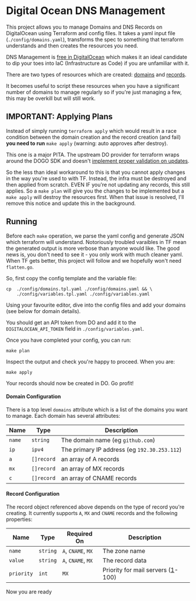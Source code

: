 # Digital Ocean DNS Management

This project allows you to manage Domains and DNS Records on DigitalOcean using Terraform and config files. It takes a yaml input file (`./config/domains.yaml`), transforms the spec to something that terraform understands and then creates the resources you need.

DNS Management is [free in DigitalOcean](https://www.digitalocean.com/docs/networking/dns/overview/) which makes it an ideal candidate to dip your toes into IaC (Infrastructure as Code) if you are unfamiliar with it.

There are two types of resources which are created: [domains](https://www.terraform.io/docs/providers/do/r/domain.html) and [records](https://www.terraform.io/docs/providers/do/r/record.html).

It becomes useful to script these resources when you have a significant number of domains to manage regularly so if you're just managing a few, this may be overkill but will still work.

## IMPORTANT: Applying Plans

Instead of simply running `terraform apply` which would result in a race condition between the domain creation and the record creation (and fail) **you need to run** `make apply` (warning: auto approves after destroy).

This one is a major PITA. The upstream DO provider for terraform wraps around the DOGO SDK and doesn't [implement proper validation on updates](https://github.com/terraform-providers/terraform-provider-digitalocean/issues/58).

So the less than ideal workaround to this is that you cannot apply changes in the way you're used to with TF. Instead, the infra must be destroyed and then applied from scratch. EVEN IF you're not updating any records, this still applies. So a `make plan` will give you the changes to be implemented but a `make apply` will destroy the resources first. When that issue is resolved, I'll remove this notice and update this in the background.

## Running

Before each `make` operation, we parse the yaml config and generate JSON which terraform will understand. Notoriously troubled varaibles in TF mean the generated output is more verbose than anyone would like. The good news is, you don't need to see it - you only work with much cleaner yaml. When TF gets better, this project will follow and we hopefully won't need `flatten.go`.

So, first copy the config template and the variable file:

```
cp  ./config/domains.tpl.yaml ./config/domains.yaml && \
    ./config/variables.tpl.yaml ./config/variables.yaml 
```

Using your favourite editor, dive into the config files and add your domains (see below for domain details).

You should get an API token from DO and add it to the `DIGITALOCEAN_API_TOKEN` field in `./config/variables.yaml`.

Once you have completed your config, you can run:

```
make plan
```

Inspect the output and check you're happy to proceed. When you are:

```
make apply
```

Your records should now be created in DO. Go profit!

#### Domain Configuration

There is a top level `domains` attribute which is a list of the domains you want to manage. Each domain has several attributes:

Name   | Type       | Description
------ | ---------- | -----------
`name` | `string`   | The domain name (eg `github.com`)
`ip`   | `ipv4`     | The primary IP address (eg `192.30.253.112`)
`a`    | `[]record` | an array of A records
`mx`   | `[]record` | an array of MX records
`c`    | `[]record` | an array of CNAME records

#### Record Configuration

The record object referenced above depends on the type of record you're creating. It currently supports `A`, `MX` and `CNAME` records and the following properties:

Name       | Type     | Required On        | Description
---------- | -------- | ------------------ | -----------
`name`     | `string` | `A`, `CNAME`, `MX` | The zone name
`value`    | `string` | `A`, `CNAME`, `MX` | The record data
`priority` | `int`    | `MX`               | Priority for mail servers ([1](https://github.com/terraform-providers/terraform-provider-digitalocean/issues/6)-100)

Now you are ready 
